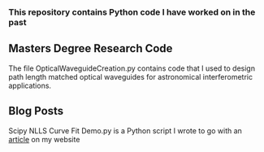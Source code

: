 ### This repository contains Python code I have worked on in the past ###

## Masters Degree Research Code
The file OpticalWaveguideCreation.py contains code that I used to design path length matched optical waveguides for astronomical interferometric applications.

## Blog Posts ##

Scipy NLLS Curve Fit Demo.py is a Python script I wrote to go with an [article](https://nedcharles.com/regression/Nonlinear_Least_Squares_Regression_For_Python.html) on my website
